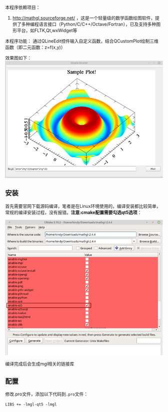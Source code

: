 本程序依赖项目：
1. http://mathgl.sourceforge.net/ ，这是一个轻量级的数学函数绘图软件，提供了多种编程语言接口（Python/C/C++/Octave/Fortran），已及支持多种图形平台，如FLTK,Qt,wxWidget等

本程序功能：
通过QLineEdit控件输入自定义函数，结合QCustomPlot绘制三维函数（即二元函数：z=f(x,y)）

效果图如下：
![Simple_plot3d](./simple_plot3d.png)

## 安装
首先需要官网下载源码编译，笔者是在Linux环境使用的，编译安装都比较简单，常规的编译安装过程，没有报错。**注意:cmake配置需要勾选qt5选项**：

![cmake_config](./cmake_config.png)

编译完成后会生成mgl相关的链接库

## 配置
修改.pro文件，添加以下代码到`.pro`文件：

`LIBS += -lmgl-qt5 -lmgl`
